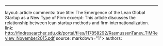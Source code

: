---
layout: article
comments: true
title: The Emergence of the Lean Global Startup as a New Type of Firm
excerpt: This article discusses the relationship between lean startup methods and firm internationalization.
link: http://findresearcher.sdu.dk/portal/files/117858292/RasmussenTanev_TIMReview_November2015.pdf
source:  markdown="1">
authors:
